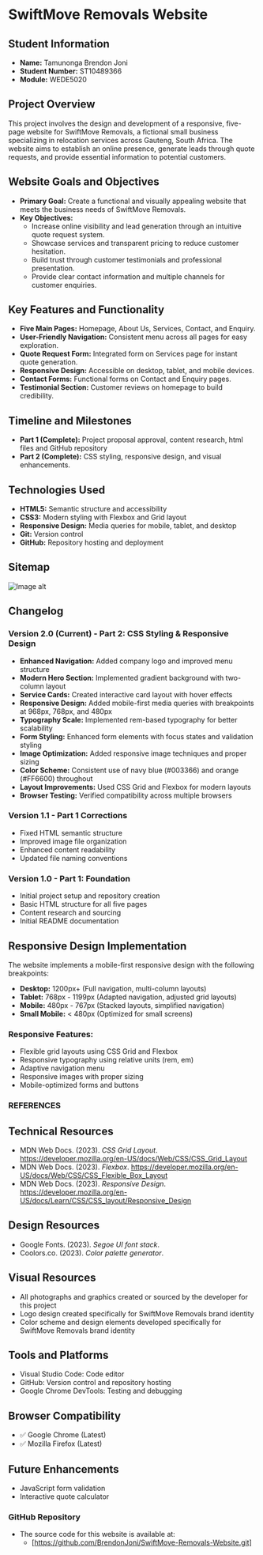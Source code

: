 # SwiftMove Removals Website

## Student Information
- **Name:** Tamunonga Brendon Joni
- **Student Number:** ST10489366
- **Module:** WEDE5020

## Project Overview
This project involves the design and development of a responsive, five-page website for SwiftMove Removals, a fictional small business specializing in relocation services across Gauteng, South Africa. The website aims to establish an online presence, generate leads through quote requests, and provide essential information to potential customers.

## Website Goals and Objectives
- **Primary Goal:** Create a functional and visually appealing website that meets the business needs of SwiftMove Removals.
- **Key Objectives:**
  - Increase online visibility and lead generation through an intuitive quote request system.
  - Showcase services and transparent pricing to reduce customer hesitation.
  - Build trust through customer testimonials and professional presentation.
  - Provide clear contact information and multiple channels for customer enquiries.

## Key Features and Functionality
- **Five Main Pages:** Homepage, About Us, Services, Contact, and Enquiry.
- **User-Friendly Navigation:** Consistent menu across all pages for easy exploration.
- **Quote Request Form:** Integrated form on Services page for instant quote generation.
- **Responsive Design:** Accessible on desktop, tablet, and mobile devices.
- **Contact Forms:** Functional forms on Contact and Enquiry pages.
- **Testimonial Section:** Customer reviews on homepage to build credibility.

## Timeline and Milestones
- **Part 1 (Complete):** Project proposal approval, content research, html files and GitHub repository
- **Part 2 (Complete):** CSS styling, responsive design, and visual enhancements.

## Technologies Used
- **HTML5:** Semantic structure and accessibility
- **CSS3:** Modern styling with Flexbox and Grid layout
- **Responsive Design:** Media queries for mobile, tablet, and desktop
- **Git:** Version control
- **GitHub:** Repository hosting and deployment

## Sitemap
![Image alt](https://github.com/BrendonJoni/SwiftMove-Removals-Website/blob/95551a27705499eba1c00a80a12014f99e68703f/sitemap.png)


## Changelog

### Version 2.0 (Current) - Part 2: CSS Styling & Responsive Design
- **Enhanced Navigation:** Added company logo and improved menu structure
- **Modern Hero Section:** Implemented gradient background with two-column layout
- **Service Cards:** Created interactive card layout with hover effects
- **Responsive Design:** Added mobile-first media queries with breakpoints at 968px, 768px, and 480px
- **Typography Scale:** Implemented rem-based typography for better scalability
- **Form Styling:** Enhanced form elements with focus states and validation styling
- **Image Optimization:** Added responsive image techniques and proper sizing
- **Color Scheme:** Consistent use of navy blue (#003366) and orange (#FF6600) throughout
- **Layout Improvements:** Used CSS Grid and Flexbox for modern layouts
- **Browser Testing:** Verified compatibility across multiple browsers

### Version 1.1 - Part 1 Corrections
- Fixed HTML semantic structure
- Improved image file organization
- Enhanced content readability
- Updated file naming conventions

### Version 1.0 - Part 1: Foundation
- Initial project setup and repository creation
- Basic HTML structure for all five pages
- Content research and sourcing
- Initial README documentation

## Responsive Design Implementation
The website implements a mobile-first responsive design with the following breakpoints:

- **Desktop:** 1200px+ (Full navigation, multi-column layouts)
- **Tablet:** 768px - 1199px (Adapted navigation, adjusted grid layouts)
- **Mobile:** 480px - 767px (Stacked layouts, simplified navigation)
- **Small Mobile:** < 480px (Optimized for small screens)

### Responsive Features:
- Flexible grid layouts using CSS Grid and Flexbox
- Responsive typography using relative units (rem, em)
- Adaptive navigation menu
- Responsive images with proper sizing
- Mobile-optimized forms and buttons


### REFERENCES

## Technical Resources
- MDN Web Docs. (2023). *CSS Grid Layout*. https://developer.mozilla.org/en-US/docs/Web/CSS/CSS_Grid_Layout
- MDN Web Docs. (2023). *Flexbox*. https://developer.mozilla.org/en-US/docs/Web/CSS/CSS_Flexible_Box_Layout
- MDN Web Docs. (2023). *Responsive Design*. https://developer.mozilla.org/en-US/docs/Learn/CSS/CSS_layout/Responsive_Design

## Design Resources
- Google Fonts. (2023). *Segoe UI font stack*.
- Coolors.co. (2023). *Color palette generator*.

## Visual Resources
- All photographs and graphics created or sourced by the developer for this project
- Logo design created specifically for SwiftMove Removals brand identity
- Color scheme and design elements developed specifically for SwiftMove Removals brand identity

## Tools and Platforms
- Visual Studio Code: Code editor
- GitHub: Version control and repository hosting
- Google Chrome DevTools: Testing and debugging

## Browser Compatibility
- ✅ Google Chrome (Latest)
- ✅ Mozilla Firefox (Latest)


## Future Enhancements
- JavaScript form validation
- Interactive quote calculator

### GitHub Repository
 - The source code for this website is available at:
   - [https://github.com/BrendonJoni/SwiftMove-Removals-Website.git]
